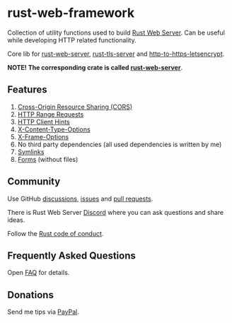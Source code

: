 # rust-web-framework

Collection of utility functions used to build [Rust Web Server](https://github.com/bohdaq/rust-web-server). Can be useful while developing HTTP related functionality.

Core lib for [rust-web-server](https://github.com/bohdaq/rust-web-server), [rust-tls-server](https://github.com/bohdaq/rust-tls-server) and [http-to-https-letsencrypt](https://github.com/bohdaq/rust-http-to-https-letsencrypt-acme).

**NOTE! The corresponding crate is called [rust-web-server](https://crates.io/crates/rust-web-server)**.

## Features
1. [Cross-Origin Resource Sharing (CORS)](https://developer.mozilla.org/en-US/docs/Web/HTTP/CORS)
1. [HTTP Range Requests](https://developer.mozilla.org/en-US/docs/Web/HTTP/Range_requests)
1. [HTTP Client Hints](https://developer.mozilla.org/en-US/docs/Web/HTTP/Client_hints)
1. [X-Content-Type-Options](https://developer.mozilla.org/en-US/docs/Web/HTTP/Headers/X-Content-Type-Options)
1. [X-Frame-Options](https://developer.mozilla.org/en-US/docs/Web/HTTP/Headers/X-Frame-Options)
1. No third party dependencies (all used dependencies is written by me)
1. [Symlinks](https://en.wikipedia.org/wiki/Symbolic_link)
1. [Forms](https://developer.mozilla.org/en-US/docs/Web/HTML/Element/form) (without files)

## Community
Use GitHub [discussions](https://github.com/bohdaq/rust-web-framework/discussions), [issues](https://github.com/bohdaq/rust-web-framework/issues) and [pull requests](https://github.com/bohdaq/rust-web-framework/pulls).

There is Rust Web Server [Discord](https://discord.gg/zaErjtr5Dm) where you can ask questions and share ideas.

Follow the [Rust code of conduct](https://www.rust-lang.org/policies/code-of-conduct).

## Frequently Asked Questions
Open [FAQ](FAQ.md) for details.

## Donations
Send me tips via [PayPal](https://www.paypal.com/donate/?hosted_button_id=7J69SYZWSP6HJ).

